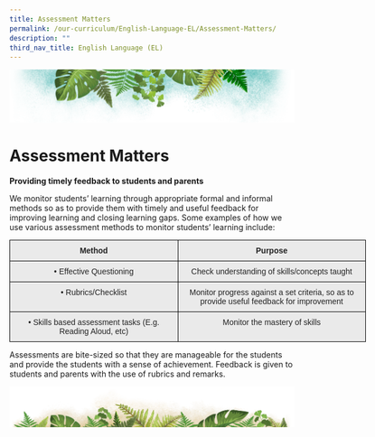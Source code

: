 ```yaml
---
title: Assessment Matters
permalink: /our-curriculum/English-Language-EL/Assessment-Matters/
description: ""
third_nav_title: English Language (EL)
---
```

![](/images/Banner.png)

# **Assessment Matters**

<b> Providing timely feedback to students and parents </b>

We monitor students’ learning through appropriate formal and informal methods so as to provide them with timely and useful feedback for improving learning and closing learning gaps. Some examples of how we use various assessment methods to monitor students’ learning include:

<style type="text/css">
.tg  {border-collapse:collapse;border-spacing:0;}
.tg td{border-color:black;border-style:solid;border-width:1px;font-family:Arial, sans-serif;font-size:14px;
  overflow:hidden;padding:10px 5px;word-break:normal;}
.tg th{border-color:black;border-style:solid;border-width:1px;font-family:Arial, sans-serif;font-size:14px;
  font-weight:normal;overflow:hidden;padding:10px 5px;word-break:normal;}
.tg .tg-n4qt{background-color:#EAEAEA;color:#222;font-weight:bold;text-align:center;vertical-align:top}
.tg .tg-ii8k{background-color:#EAEAEA;color:#222;text-align:center;vertical-align:top}
</style>
<table class="tg" style="undefined;table-layout: fixed; width: 631px">
<colgroup>
<col style="width: 298px">
<col style="width: 333px">
</colgroup>
<thead>
  <tr>
    <th class="tg-n4qt">Method</th>
    <th class="tg-n4qt">Purpose</th>
  </tr>
</thead>
<tbody>
  <tr>
    <td class="tg-ii8k">• Effective Questioning</td>
    <td class="tg-ii8k">Check understanding of skills/concepts taught</td>
  </tr>
  <tr>
    <td class="tg-ii8k">• Rubrics/Checklist</td>
    <td class="tg-ii8k">Monitor progress against a set criteria, so as  to provide useful feedback for improvement</td>
  </tr>
  <tr>
    <td class="tg-ii8k">• Skills based assessment tasks (E.g. Reading Aloud, etc)</td>
    <td class="tg-ii8k">Monitor the mastery of skills</td>
  </tr>
</tbody>
</table>

Assessments are bite-sized so that they are manageable for the students and provide the students with a sense of achievement. Feedback is given to students and parents with the use of rubrics and remarks.

![](/images/bg-bottom.png)